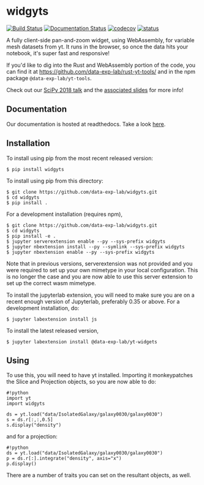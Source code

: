 widgyts
===============================

[![Build
Status](https://travis-ci.org/data-exp-lab/widgyts.svg?branch=master)](https://travis-ci.org/data-exp-lab/widgyts)
[![Documentation
Status](https://readthedocs.org/projects/widgyts/badge/?version=latest)](https://widgyts.readthedocs.io/en/latest/?badge=latest)
[![codecov](https://codecov.io/gh/data-exp-lab/widgyts/branch/master/graph/badge.svg)](https://codecov.io/gh/data-exp-lab/widgyts)
[![status](https://joss.theoj.org/papers/f86e07ce58fe8bb24d928943663d2751/status.svg)](https://joss.theoj.org/papers/f86e07ce58fe8bb24d928943663d2751)

A fully client-side pan-and-zoom widget, using WebAssembly, for variable mesh
datasets from yt.  It runs in the browser, so once the data hits your notebook,
it's super fast and responsive!

If you'd like to dig into the Rust and WebAssembly portion of the code, you can
find it at https://github.com/data-exp-lab/rust-yt-tools/ and in the npm
package `@data-exp-lab/yt-tools`.

Check out our [SciPy 2018 talk](https://www.youtube.com/watch?v=5dl_m_6T2bU)
and the [associated slides](https://munkm.github.io/2018-07-13-scipy/) for more info!

Documentation
-------------

Our documentation is hosted at readthedocs. Take a look
[here](https://widgyts.readthedocs.io/en/latest/).

Installation
------------

To install using pip from the most recent released version:

    $ pip install widgyts

To install using pip from this directory:

    $ git clone https://github.com/data-exp-lab/widgyts.git
    $ cd widgyts
    $ pip install .

For a development installation (requires npm),

    $ git clone https://github.com/data-exp-lab/widgyts.git
    $ cd widgyts
    $ pip install -e .
    $ jupyter serverextension enable --py --sys-prefix widgyts
    $ jupyter nbextension install --py --symlink --sys-prefix widgyts
    $ jupyter nbextension enable --py --sys-prefix widgyts

Note that in previous versions, serverextension was not provided and you were
required to set up your own mimetype in your local configuration.  This is no
longer the case and you are now able to use this server extension to set up the
correct wasm mimetype.

To install the jupyterlab extension, you will need to make sure you are on a
recent enough version of Jupyterlab, preferably 0.35 or above.  For a
development installation, do:

    $ jupyter labextension install js

To install the latest released version,

    $ jupyter labextension install @data-exp-lab/yt-widgets

Using
-----

To use this, you will need to have yt installed.  Importing it monkeypatches
the Slice and Projection objects, so you are now able to do:

```
#!python
import yt
import widgyts

ds = yt.load("data/IsolatedGalaxy/galaxy0030/galaxy0030")
s = ds.r[:,:,0.5]
s.display("density")
```

and for a projection:

```
#!python
ds = yt.load("data/IsolatedGalaxy/galaxy0030/galaxy0030")
p = ds.r[:].integrate("density", axis="x")
p.display()
```

There are a number of traits you can set on the resultant objects, as well.

